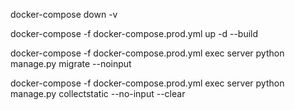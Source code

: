 docker-compose down -v

docker-compose -f docker-compose.prod.yml up -d --build

docker-compose -f docker-compose.prod.yml exec server python manage.py migrate --noinput

docker-compose -f docker-compose.prod.yml exec server python manage.py collectstatic --no-input --clear


